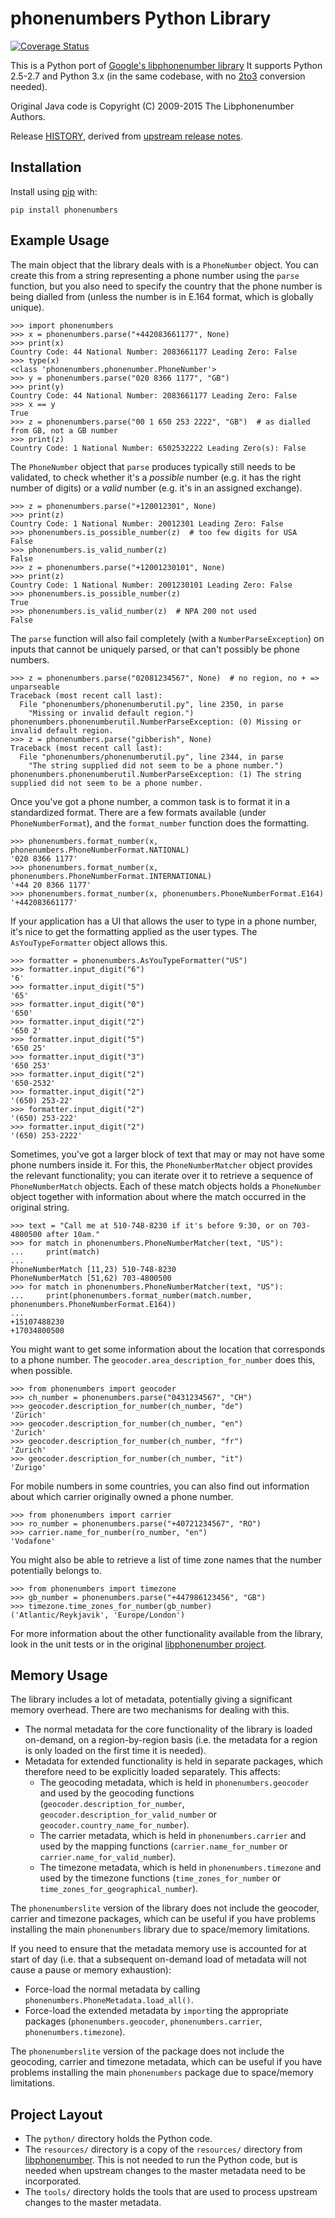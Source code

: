 phonenumbers Python Library
===========================

[![Coverage Status](https://coveralls.io/repos/daviddrysdale/python-phonenumbers/badge.svg?branch=dev&service=github)](https://coveralls.io/github/daviddrysdale/python-phonenumbers?branch=dev)

This is a Python port of [Google's libphonenumber library](https://github.com/google/libphonenumber)
It supports Python 2.5-2.7 and Python 3.x (in the same codebase, with no
[2to3](http://docs.python.org/2/library/2to3.html) conversion needed).

Original Java code is Copyright (C) 2009-2015 The Libphonenumber Authors.

Release [HISTORY](https://github.com/daviddrysdale/python-phonenumbers/blob/dev/python/HISTORY.md),
derived from [upstream release notes](https://github.com/google/libphonenumber/blob/master/release_notes.txt).

Installation
------------

Install using [pip](https://pypi.org/project/phonenumbers/) with:
```
pip install phonenumbers
```

Example Usage
-------------

The main object that the library deals with is a `PhoneNumber` object.  You can create this from a string
representing a phone number using the `parse` function, but you also need to specify the country
that the phone number is being dialled from (unless the number is in E.164 format, which is globally
unique).

```pycon
>>> import phonenumbers
>>> x = phonenumbers.parse("+442083661177", None)
>>> print(x)
Country Code: 44 National Number: 2083661177 Leading Zero: False
>>> type(x)
<class 'phonenumbers.phonenumber.PhoneNumber'>
>>> y = phonenumbers.parse("020 8366 1177", "GB")
>>> print(y)
Country Code: 44 National Number: 2083661177 Leading Zero: False
>>> x == y
True
>>> z = phonenumbers.parse("00 1 650 253 2222", "GB")  # as dialled from GB, not a GB number
>>> print(z)
Country Code: 1 National Number: 6502532222 Leading Zero(s): False
```

The `PhoneNumber` object that `parse` produces typically still needs to be validated, to check whether
it's a *possible* number (e.g. it has the right number of digits) or a *valid* number (e.g. it's
in an assigned exchange).

```pycon
>>> z = phonenumbers.parse("+120012301", None)
>>> print(z)
Country Code: 1 National Number: 20012301 Leading Zero: False
>>> phonenumbers.is_possible_number(z)  # too few digits for USA
False
>>> phonenumbers.is_valid_number(z)
False
>>> z = phonenumbers.parse("+12001230101", None)
>>> print(z)
Country Code: 1 National Number: 2001230101 Leading Zero: False
>>> phonenumbers.is_possible_number(z)
True
>>> phonenumbers.is_valid_number(z)  # NPA 200 not used
False
```

The `parse` function will also fail completely (with a `NumberParseException`) on inputs that cannot
be uniquely parsed, or that  can't possibly be phone numbers.

```pycon
>>> z = phonenumbers.parse("02081234567", None)  # no region, no + => unparseable
Traceback (most recent call last):
  File "phonenumbers/phonenumberutil.py", line 2350, in parse
    "Missing or invalid default region.")
phonenumbers.phonenumberutil.NumberParseException: (0) Missing or invalid default region.
>>> z = phonenumbers.parse("gibberish", None)
Traceback (most recent call last):
  File "phonenumbers/phonenumberutil.py", line 2344, in parse
    "The string supplied did not seem to be a phone number.")
phonenumbers.phonenumberutil.NumberParseException: (1) The string supplied did not seem to be a phone number.
```

Once you've got a phone number, a common task is to format it in a standardized format.  There are a few
formats available (under `PhoneNumberFormat`), and the `format_number` function does the formatting.

```pycon
>>> phonenumbers.format_number(x, phonenumbers.PhoneNumberFormat.NATIONAL)
'020 8366 1177'
>>> phonenumbers.format_number(x, phonenumbers.PhoneNumberFormat.INTERNATIONAL)
'+44 20 8366 1177'
>>> phonenumbers.format_number(x, phonenumbers.PhoneNumberFormat.E164)
'+442083661177'
```

If your application has a UI that allows the user to type in a phone number, it's nice to get the formatting
applied as the user types.   The `AsYouTypeFormatter` object allows this.

```pycon
>>> formatter = phonenumbers.AsYouTypeFormatter("US")
>>> formatter.input_digit("6")
'6'
>>> formatter.input_digit("5")
'65'
>>> formatter.input_digit("0")
'650'
>>> formatter.input_digit("2")
'650 2'
>>> formatter.input_digit("5")
'650 25'
>>> formatter.input_digit("3")
'650 253'
>>> formatter.input_digit("2")
'650-2532'
>>> formatter.input_digit("2")
'(650) 253-22'
>>> formatter.input_digit("2")
'(650) 253-222'
>>> formatter.input_digit("2")
'(650) 253-2222'
```

Sometimes, you've got a larger block of text that may or may not have some phone numbers inside it.  For this,
the `PhoneNumberMatcher` object provides the relevant functionality; you can iterate over it to retrieve a
sequence of `PhoneNumberMatch` objects.  Each of these match objects holds a `PhoneNumber` object together
with information about where the match occurred in the original string.

```pycon
>>> text = "Call me at 510-748-8230 if it's before 9:30, or on 703-4800500 after 10am."
>>> for match in phonenumbers.PhoneNumberMatcher(text, "US"):
...     print(match)
...
PhoneNumberMatch [11,23) 510-748-8230
PhoneNumberMatch [51,62) 703-4800500
>>> for match in phonenumbers.PhoneNumberMatcher(text, "US"):
...     print(phonenumbers.format_number(match.number, phonenumbers.PhoneNumberFormat.E164))
...
+15107488230
+17034800500
```

You might want to get some information about the location that corresponds to a phone number.  The
`geocoder.area_description_for_number` does this, when possible.

```pycon
>>> from phonenumbers import geocoder
>>> ch_number = phonenumbers.parse("0431234567", "CH")
>>> geocoder.description_for_number(ch_number, "de")
'Zürich'
>>> geocoder.description_for_number(ch_number, "en")
'Zurich'
>>> geocoder.description_for_number(ch_number, "fr")
'Zurich'
>>> geocoder.description_for_number(ch_number, "it")
'Zurigo'
```

For mobile numbers in some countries, you can also find out information about which carrier
originally owned a phone number.

```pycon
>>> from phonenumbers import carrier
>>> ro_number = phonenumbers.parse("+40721234567", "RO")
>>> carrier.name_for_number(ro_number, "en")
'Vodafone'
```

You might also be able to retrieve a list of time zone names that the number potentially
belongs to.

```pycon
>>> from phonenumbers import timezone
>>> gb_number = phonenumbers.parse("+447986123456", "GB")
>>> timezone.time_zones_for_number(gb_number)
('Atlantic/Reykjavik', 'Europe/London')
```

For more information about the other functionality available from the library, look in the unit tests or in the original
[libphonenumber project](https://github.com/google/libphonenumber).

Memory Usage
------------

The library includes a lot of metadata, potentially giving a significant memory overhead.  There are two mechanisms
for dealing with this.

* The normal metadata for the core functionality of the library is loaded on-demand, on a region-by-region basis
  (i.e. the metadata for a region is only loaded on the first time it is needed).
* Metadata for extended functionality is held in separate packages, which therefore need to be explicitly
  loaded separately.  This affects:
    * The geocoding metadata, which is held in `phonenumbers.geocoder` and used by the geocoding functions
      (`geocoder.description_for_number`, `geocoder.description_for_valid_number` or
      `geocoder.country_name_for_number`).
    * The carrier metadata, which is held in `phonenumbers.carrier` and used by the mapping functions (`carrier.name_for_number`
      or `carrier.name_for_valid_number`).
    * The timezone metadata, which is held in `phonenumbers.timezone` and used by the timezone functions (`time_zones_for_number`
      or `time_zones_for_geographical_number`).

The `phonenumberslite` version of the library does not include the geocoder, carrier and timezone packages,
which can be useful if you have problems installing the main `phonenumbers` library due to space/memory limitations.

If you need to ensure that the metadata memory use is accounted for at start of day (i.e. that a subsequent on-demand
load of metadata will not cause a pause or memory exhaustion):

* Force-load the normal metadata by calling `phonenumbers.PhoneMetadata.load_all()`.
* Force-load the extended metadata by `import`ing the appropriate packages (`phonenumbers.geocoder`,
  `phonenumbers.carrier`, `phonenumbers.timezone`).

The `phonenumberslite` version of the package does not include the geocoding, carrier and timezone metadata,
which can be useful if you have problems installing the main `phonenumbers` package due to space/memory limitations.

Project Layout
--------------

* The `python/` directory holds the Python code.
* The `resources/` directory is a copy of the `resources/`
  directory from
  [libphonenumber](https://github.com/google/libphonenumber/tree/master/resources).
  This is not needed to run the Python code, but is needed when upstream
  changes to the master metadata need to be incorporated.
* The `tools/` directory holds the tools that are used to process upstream
  changes to the master metadata.
